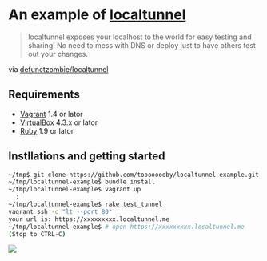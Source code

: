 # An example of [localtunnel](https://github.com/defunctzombie/localtunnel)

> localtunnel exposes your localhost to the world for easy testing and sharing! No need to mess with DNS or deploy just to have others test out your changes.  

via [defunctzombie/localtunnel](https://github.com/defunctzombie/localtunnel)

## Requirements

* [Vagrant](http://www.vagrantup.com/) 1.4 or lator
* [VirtualBox](https://www.virtualbox.org/) 4.3.x or lator
* [Ruby](https://www.ruby-lang.org/) 1.9 or lator

## Instllations and getting started

```bash
~/tmp$ git clone https://github.com/toooooooby/localtunnel-example.git && cd localtunnel-example
~/tmp/localtunnel-example$ bundle install
~/tmp/localtunnel-example$ vagrant up
  :
~/tmp/localtunnel-example$ rake test_tunnel
vagrant ssh -c "lt --port 80"
your url is: https://xxxxxxxxx.localtunnel.me
~/tmp/localtunnel-example$ # open https://xxxxxxxxx.localtunnel.me
(Stop to CTRL-C)
```

![](https://gist.githubusercontent.com/toooooooby/9172769/raw/8785412c4bf33e50cbae7569fa728d41d3a749ba/localtunnel-preview.jpg)



